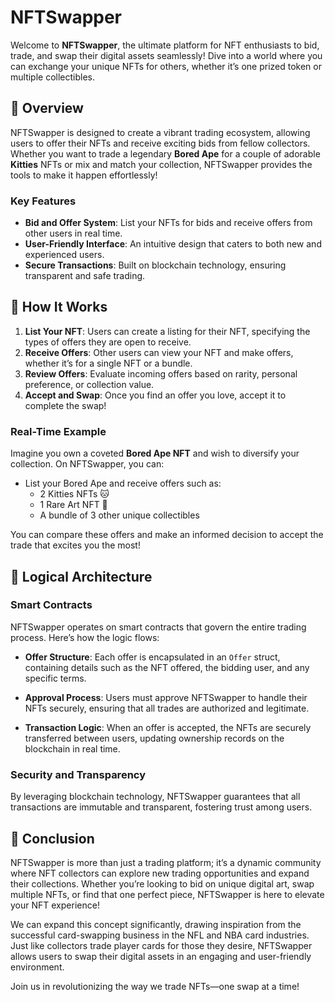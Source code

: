 # NFTSwapper

Welcome to **NFTSwapper**, the ultimate platform for NFT enthusiasts to bid, trade, and swap their digital assets seamlessly! Dive into a world where you can exchange your unique NFTs for others, whether it’s one prized token or multiple collectibles. 

## 🌟 Overview

NFTSwapper is designed to create a vibrant trading ecosystem, allowing users to offer their NFTs and receive exciting bids from fellow collectors. Whether you want to trade a legendary **Bored Ape** for a couple of adorable **Kitties** NFTs or mix and match your collection, NFTSwapper provides the tools to make it happen effortlessly!

### Key Features

- **Bid and Offer System**: List your NFTs for bids and receive offers from other users in real time.
- **User-Friendly Interface**: An intuitive design that caters to both new and experienced users.
- **Secure Transactions**: Built on blockchain technology, ensuring transparent and safe trading.

## 🚀 How It Works

1. **List Your NFT**: Users can create a listing for their NFT, specifying the types of offers they are open to receive.
2. **Receive Offers**: Other users can view your NFT and make offers, whether it’s for a single NFT or a bundle.
3. **Review Offers**: Evaluate incoming offers based on rarity, personal preference, or collection value.
4. **Accept and Swap**: Once you find an offer you love, accept it to complete the swap!

### Real-Time Example

Imagine you own a coveted **Bored Ape NFT** and wish to diversify your collection. On NFTSwapper, you can:

- List your Bored Ape and receive offers such as:
  - 2 Kitties NFTs 🐱
  - 1 Rare Art NFT 🎨
  - A bundle of 3 other unique collectibles

You can compare these offers and make an informed decision to accept the trade that excites you the most!

## 🔧 Logical Architecture

### Smart Contracts

NFTSwapper operates on smart contracts that govern the entire trading process. Here’s how the logic flows:

- **Offer Structure**: Each offer is encapsulated in an `Offer` struct, containing details such as the NFT offered, the bidding user, and any specific terms.

- **Approval Process**: Users must approve NFTSwapper to handle their NFTs securely, ensuring that all trades are authorized and legitimate.

- **Transaction Logic**: When an offer is accepted, the NFTs are securely transferred between users, updating ownership records on the blockchain in real time.

### Security and Transparency

By leveraging blockchain technology, NFTSwapper guarantees that all transactions are immutable and transparent, fostering trust among users.

## 📖 Conclusion

NFTSwapper is more than just a trading platform; it’s a dynamic community where NFT collectors can explore new trading opportunities and expand their collections. Whether you’re looking to bid on unique digital art, swap multiple NFTs, or find that one perfect piece, NFTSwapper is here to elevate your NFT experience!

We can expand this concept significantly, drawing inspiration from the successful card-swapping business in the NFL and NBA card industries. Just like collectors trade player cards for those they desire, NFTSwapper allows users to swap their digital assets in an engaging and user-friendly environment.

Join us in revolutionizing the way we trade NFTs—one swap at a time!

